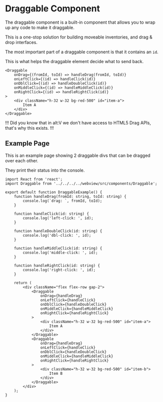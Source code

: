 # Draggable Component

The draggable component is a built-in component that allows you to wrap up any code to make it draggable.

This is a one-stop solution for building moveable inventories, and drag & drop interfaces.

The most important part of a draggable component is that it contains an `id`.

This is what helps the draggable element decide what to send back.

```tsx
<Draggable
    onDrag={(fromId, toId) => handleDrag(fromId, toId)}
    onLeftClick={(id) => handleClick(id)}
    onDblClick={(id) => handleDoubleClick(id)}
    onMiddleClick={(id) => handleMiddleClick(id)}
    onRightClick={(id) => handleRightClick(id)}
>
    <div className="h-32 w-32 bg-red-500" id="item-a">
        Item A
    </div>
</Draggable>
```

!!!
Did you know that in alt:V we don't have access to HTML5 Drag APIs, that's why this exists.
!!!

## Example Page

This is an example page showing 2 draggable divs that can be dragged over each other.

They print their status into the console.

```tsx
import React from 'react';
import Draggable from '../../../../webview/src/components/Draggable';

export default function DraggableExample() {
    function handleDrag(fromId: string, toId: string) {
        console.log(`drag: `, fromId, toId);
    }

    function handleClick(id: string) {
        console.log('left-click: ', id);
    }

    function handleDoubleClick(id: string) {
        console.log('dbl-click: ', id);
    }

    function handleMiddleClick(id: string) {
        console.log('middle-click: ', id);
    }

    function handleRightClick(id: string) {
        console.log('right-click: ', id);
    }

    return (
        <div className="flex flex-row gap-2">
            <Draggable
                onDrag={handleDrag}
                onLeftClick={handleClick}
                onDblClick={handleDoubleClick}
                onMiddleClick={handleMiddleClick}
                onRightClick={handleRightClick}
            >
                <div className="h-32 w-32 bg-red-500" id="item-a">
                    Item A
                </div>
            </Draggable>
            <Draggable
                onDrag={handleDrag}
                onLeftClick={handleClick}
                onDblClick={handleDoubleClick}
                onMiddleClick={handleMiddleClick}
                onRightClick={handleRightClick}
            >
                <div className="h-32 w-32 bg-red-500" id="item-b">
                    Item B
                </div>
            </Draggable>
        </div>
    );
}
```

